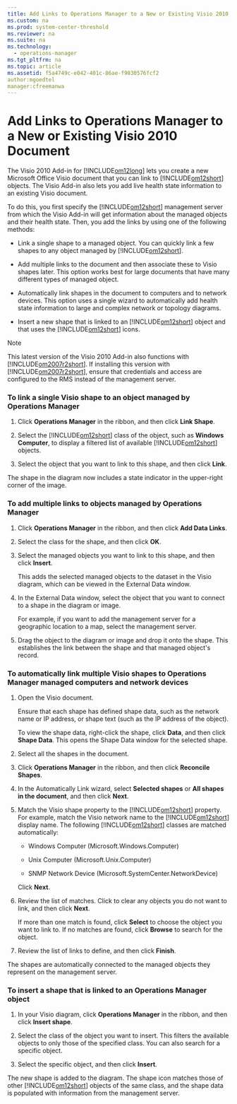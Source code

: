 ```yaml
---
title: Add Links to Operations Manager to a New or Existing Visio 2010 Document
ms.custom: na
ms.prod: system-center-threshold
ms.reviewer: na
ms.suite: na
ms.technology: 
  - operations-manager
ms.tgt_pltfrm: na
ms.topic: article
ms.assetid: f5a4749c-e042-401c-86ae-f9830576fcf2
author:mgoedtel
manager:cfreemanwa
---
```

# Add Links to Operations Manager to a New or Existing Visio 2010 Document
The Visio 2010 Add\-in for [!INCLUDE[om12long](../../om/manage/includes/om12long_md.md)] lets you create a new Microsoft Office Visio document that you can link to [!INCLUDE[om12short](../../om/manage/includes/om12short_md.md)] objects. The Visio Add\-in also lets you add live health state information to an existing Visio document.  
  
To do this, you first specify the [!INCLUDE[om12short](../../om/manage/includes/om12short_md.md)] management server from which the Visio Add\-in will get information about the managed objects and their health state. Then, you add the links by using one of the following methods:  
  
-   Link a single shape to a managed object. You can quickly link a few shapes to any object managed by [!INCLUDE[om12short](../../om/manage/includes/om12short_md.md)].  
  
-   Add multiple links to the document and then associate these to Visio shapes later. This option works best for large documents that have many different types of managed object.  
  
-   Automatically link shapes in the document to computers and to network devices. This option uses a single wizard to automatically add health state information to large and complex network or topology diagrams.  
  
-   Insert a new shape that is linked to an [!INCLUDE[om12short](../../om/manage/includes/om12short_md.md)] object and that uses the [!INCLUDE[om12short](../../om/manage/includes/om12short_md.md)] icons.  
  
> [!NOTE]  
> This latest version of the Visio 2010 Add\-in also functions with [!INCLUDE[om2007r2short](../../om/manage/includes/om2007r2short_md.md)]. If installing this version with [!INCLUDE[om2007r2short](../../om/manage/includes/om2007r2short_md.md)], ensure that credentials and access are configured to the RMS instead of the management server.  
  
### To link a single Visio shape to an object managed by Operations Manager  
  
1.  Click **Operations Manager** in the ribbon, and then click **Link Shape**.  
  
2.  Select the [!INCLUDE[om12short](../../om/manage/includes/om12short_md.md)] class of the object, such as **Windows Computer**, to display a filtered list of available [!INCLUDE[om12short](../../om/manage/includes/om12short_md.md)] objects.  
  
3.  Select the object that you want to link to this shape, and then click **Link**.  
  
The shape in the diagram now includes a state indicator in the upper\-right corner of the image.  
  
### To add multiple links to objects managed by Operations Manager  
  
1.  Click **Operations Manager** in the ribbon, and then click **Add Data Links**.  
  
2.  Select the class for the shape, and then click **OK**.  
  
3.  Select the managed objects you want to link to this shape, and then click **Insert**.  
  
    This adds the selected managed objects to the dataset in the Visio diagram, which can be viewed in the External Data window.  
  
4.  In the External Data window, select the object that you want to connect to a shape in the diagram or image.  
  
    For example, if you want to add the management server for a geographic location to a map, select the management server.  
  
5.  Drag the object to the diagram or image and drop it onto the shape. This establishes the link between the shape and that managed object's record.  
  
### To automatically link multiple Visio shapes to Operations Manager managed computers and network devices  
  
1.  Open the Visio document.  
  
    Ensure that each shape has defined shape data, such as the network name or IP address, or shape text \(such as the IP address of the object\).  
  
    To view the shape data, right\-click the shape, click **Data**, and then click **Shape Data**. This opens the Shape Data window for the selected shape.  
  
2.  Select all the shapes in the document.  
  
3.  Click **Operations Manager** in the ribbon, and then click **Reconcile Shapes**.  
  
4.  In the Automatically Link wizard, select **Selected shapes** or **All shapes in the document**, and then click **Next**.  
  
5.  Match the Visio shape property to the [!INCLUDE[om12short](../../om/manage/includes/om12short_md.md)] property. For example, match the Visio network name to the [!INCLUDE[om12short](../../om/manage/includes/om12short_md.md)] display name. The following [!INCLUDE[om12short](../../om/manage/includes/om12short_md.md)] classes are matched automatically:  
  
    -   Windows Computer \(Microsoft.Windows.Computer\)  
  
    -   Unix Computer \(Microsoft.Unix.Computer\)  
  
    -   SNMP Network Device \(Microsoft.SystemCenter.NetworkDevice\)  
  
    Click **Next**.  
  
6.  Review the list of matches. Click to clear any objects you do not want to link, and then click **Next**.  
  
    If more than one match is found, click **Select** to choose the object you want to link to. If no matches are found, click **Browse** to search for the object.  
  
7.  Review the list of links to define, and then click **Finish**.  
  
The shapes are automatically connected to the managed objects they represent on the management server.  
  
### To insert a shape that is linked to an Operations Manager object  
  
1.  In your Visio diagram, click **Operations Manager** in the ribbon, and then click **Insert shape**.  
  
2.  Select the class of the object you want to insert. This filters the available objects to only those of the specified class. You can also search for a specific object.  
  
3.  Select the specific object, and then click **Insert**.  
  
The new shape is added to the diagram. The shape icon matches those of other [!INCLUDE[om12short](../../om/manage/includes/om12short_md.md)] objects of the same class, and the shape data is populated with information from the management server.  
  
